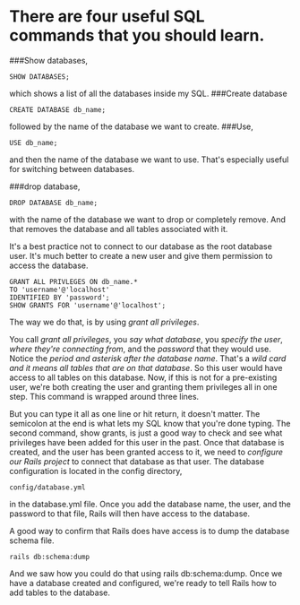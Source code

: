 # There are four useful SQL commands that you should learn.

###Show databases,
```
SHOW DATABASES;
```
which shows a list of all the databases inside my SQL.
###Create database
```
CREATE DATABASE db_name;
```
followed by the name of the database we want to create.
###Use,
```
USE db_name;
```
and then the name of the database we want to use. That's especially useful for switching between databases.

###drop database,
```
DROP DATABASE db_name;
```
with the name of the database we want to drop or completely remove. And that removes the database and all tables associated with it.


It's a best practice not to connect to our database as the root database user. It's much better to create a new user and give them permission to access the database.

```
GRANT ALL PRIVLEGES ON db_name.*
TO 'username'@'localhost'
IDENTIFIED BY 'password';
SHOW GRANTS FOR 'username'@'localhost';
```

The way we do that, is by using *grant all privileges*.

You call *grant all privileges*, you *say what database*, you *specify the user*, *where they're connecting from*, and the *password* that they would use. Notice the *period and asterisk after the database name*. That's a *wild card and it means all tables that are on that database*. So this user would have access to all tables on this database. Now, if this is not for a pre-existing user, we're both creating the user and granting them privileges all in one step. This command is wrapped around three lines.

But you can type it all as one line or hit return, it doesn't matter. The semicolon at the end is what lets my SQL know that you're done typing. The second command, show grants, is just a good way to check and see what privileges have been added for this user in the past. Once that database is created, and the user has been granted access to it, we need to *configure our Rails project* to connect that database as that user. The database configuration is located in the config directory,
```
config/database.yml
```
 in the database.yml file. Once you add the database name, the user, and the password to that file, Rails will then have access to the database.

A good way to confirm that Rails does have access is to dump the database schema file.
```
rails db:schema:dump
```
 And we saw how you could do that using rails db:schema:dump. Once we have a database created and configured, we're ready to tell Rails how to add tables to the database.

